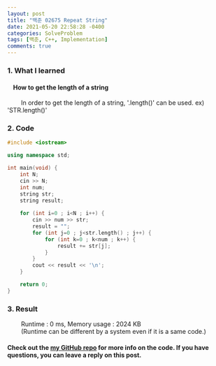 ```yaml
---
layout: post
title: "백준 02675 Repeat String"
date: 2021-05-20 22:58:28 -0400
categories: SolveProblem
tags: [백준, C++, Implementation]
comments: true
---
```


### 1. What I learned
#### &nbsp;&nbsp;&nbsp;&nbsp;How to get the length of a string
&nbsp;&nbsp;&nbsp;&nbsp;&nbsp;&nbsp;&nbsp;&nbsp;In order to get the length of a string, '.length()' can be used. ex) 'STR.length()'  

### 2. Code
```cpp
#include <iostream>

using namespace std;

int main(void) {
    int N;
    cin >> N;
    int num;
    string str;
    string result;
    
    for (int i=0 ; i<N ; i++) {
        cin >> num >> str;
        result = "";
        for (int j=0 ; j<str.length() ; j++) {
            for (int k=0 ; k<num ; k++) {
                result += str[j];
            }
        }
        cout << result << '\n';
    }

    return 0;
}
```

### 3. Result
&nbsp;&nbsp;&nbsp;&nbsp;&nbsp;&nbsp;&nbsp;&nbsp;Runtime : 0 ms, Memory usage : 2024 KB  
&nbsp;&nbsp;&nbsp;&nbsp;&nbsp;&nbsp;&nbsp;&nbsp;(Runtime can be different by a system even if it is a same code.)

#### Check out the [my GitHub repo][hyuk-gh] for more info on the code. If you have questions, you can leave a reply on this post.
[hyuk-gh]: https://github.com/dlgur1994/StudyAlgorithms
